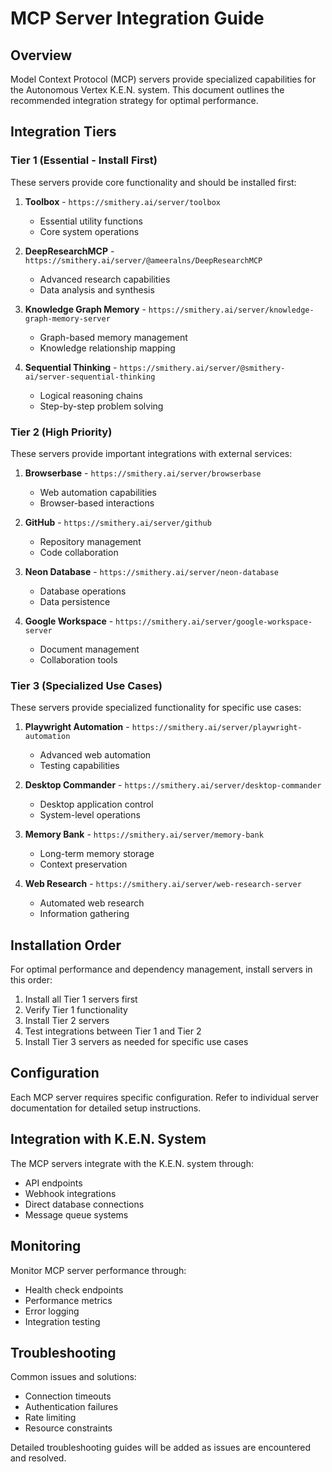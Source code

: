 # MCP Server Integration Guide

## Overview

Model Context Protocol (MCP) servers provide specialized capabilities for the Autonomous Vertex K.E.N. system. This document outlines the recommended integration strategy for optimal performance.

## Integration Tiers

### Tier 1 (Essential - Install First)

These servers provide core functionality and should be installed first:

1. **Toolbox** - `https://smithery.ai/server/toolbox`
   - Essential utility functions
   - Core system operations

2. **DeepResearchMCP** - `https://smithery.ai/server/@ameeralns/DeepResearchMCP`
   - Advanced research capabilities
   - Data analysis and synthesis

3. **Knowledge Graph Memory** - `https://smithery.ai/server/knowledge-graph-memory-server`
   - Graph-based memory management
   - Knowledge relationship mapping

4. **Sequential Thinking** - `https://smithery.ai/server/@smithery-ai/server-sequential-thinking`
   - Logical reasoning chains
   - Step-by-step problem solving

### Tier 2 (High Priority)

These servers provide important integrations with external services:

1. **Browserbase** - `https://smithery.ai/server/browserbase`
   - Web automation capabilities
   - Browser-based interactions

2. **GitHub** - `https://smithery.ai/server/github`
   - Repository management
   - Code collaboration

3. **Neon Database** - `https://smithery.ai/server/neon-database`
   - Database operations
   - Data persistence

4. **Google Workspace** - `https://smithery.ai/server/google-workspace-server`
   - Document management
   - Collaboration tools

### Tier 3 (Specialized Use Cases)

These servers provide specialized functionality for specific use cases:

1. **Playwright Automation** - `https://smithery.ai/server/playwright-automation`
   - Advanced web automation
   - Testing capabilities

2. **Desktop Commander** - `https://smithery.ai/server/desktop-commander`
   - Desktop application control
   - System-level operations

3. **Memory Bank** - `https://smithery.ai/server/memory-bank`
   - Long-term memory storage
   - Context preservation

4. **Web Research** - `https://smithery.ai/server/web-research-server`
   - Automated web research
   - Information gathering

## Installation Order

For optimal performance and dependency management, install servers in this order:

1. Install all Tier 1 servers first
2. Verify Tier 1 functionality
3. Install Tier 2 servers
4. Test integrations between Tier 1 and Tier 2
5. Install Tier 3 servers as needed for specific use cases

## Configuration

Each MCP server requires specific configuration. Refer to individual server documentation for detailed setup instructions.

## Integration with K.E.N. System

The MCP servers integrate with the K.E.N. system through:
- API endpoints
- Webhook integrations
- Direct database connections
- Message queue systems

## Monitoring

Monitor MCP server performance through:
- Health check endpoints
- Performance metrics
- Error logging
- Integration testing

## Troubleshooting

Common issues and solutions:
- Connection timeouts
- Authentication failures
- Rate limiting
- Resource constraints

Detailed troubleshooting guides will be added as issues are encountered and resolved.

